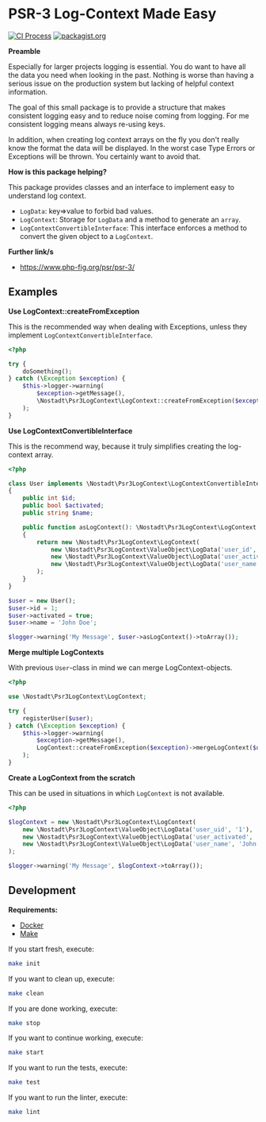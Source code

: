 # PSR-3 Log-Context Made Easy

[![CI Process](https://github.com/nostadt/php-psr3-log-context/actions/workflows/default.yml/badge.svg)](https://github.com/nostadt/php-psr3-log-context/actions/workflows/default.yml)
[![packagist.org](https://img.shields.io/packagist/v/nostadt/psr3-log-context)](https://packagist.org/packages/nostadt/psr3-log-context)

**Preamble**

Especially for larger projects logging is essential. You do want to have all the data you need when looking in the past.
Nothing is worse than having a serious issue on the production system but lacking of helpful context information.

The goal of this small package is to provide a structure that makes consistent logging easy and to reduce noise coming
from logging. For me consistent logging means always re-using keys.

In addition, when creating log context arrays on the fly you don't really know the format the data will be displayed.
In the worst case Type Errors or Exceptions will be thrown. You certainly want to avoid that.

**How is this package helping?**

This package provides classes and an interface to implement easy to understand log context.

- `LogData`: key=>value to forbid bad values.
- `LogContext`: Storage for `LogData` and a method to generate an `array`.
- `LogContextConvertibleInterface`: This interface enforces a method to convert the given object to a `LogContext`.


**Further link/s**
- https://www.php-fig.org/psr/psr-3/

## Examples

**Use LogContext::createFromException**

This is the recommended way when dealing with Exceptions, unless they implement `LogContextConvertibleInterface`.

```php
<?php

try {
    doSomething();
} catch (\Exception $exception) {
    $this->logger->warning(
        $exception->getMessage(),
        \Nostadt\Psr3LogContext\LogContext::createFromException($exception)->toArray()
    );
}
```

**Use LogContextConvertibleInterface**

This is the recommend way, because it truly simplifies creating the log-context array.

```php
<?php

class User implements \Nostadt\Psr3LogContext\LogContextConvertibleInterface
{
    public int $id;
    public bool $activated;
    public string $name;

    public function asLogContext(): \Nostadt\Psr3LogContext\LogContext
    {
        return new \Nostadt\Psr3LogContext\LogContext(
            new \Nostadt\Psr3LogContext\ValueObject\LogData('user_id', (string)$this->id),
            new \Nostadt\Psr3LogContext\ValueObject\LogData('user_activated', $this->activated ? 'true' : 'false'),
            new \Nostadt\Psr3LogContext\ValueObject\LogData('user_name', $this->name),
        );
    }
}

$user = new User();
$user->id = 1;
$user->activated = true;
$user->name = 'John Doe';

$logger->warning('My Message', $user->asLogContext()->toArray());
```

**Merge multiple LogContexts**

With previous `User`-class in mind we can merge LogContext-objects.

```php
<?php

use \Nostadt\Psr3LogContext\LogContext;

try {
    registerUser($user);
} catch (\Exception $exception) {
    $this->logger->warning(
        $exception->getMessage(),
        LogContext::createFromException($exception)->mergeLogContext($user->asLogContext())->toArray()
    );
}
```

**Create a LogContext from the scratch**

This can be used in situations in which `LogContext` is not available.

```php
<?php

$logContext = new \Nostadt\Psr3LogContext\LogContext(
    new \Nostadt\Psr3LogContext\ValueObject\LogData('user_uid', '1'),
    new \Nostadt\Psr3LogContext\ValueObject\LogData('user_activated', 'true'),
    new \Nostadt\Psr3LogContext\ValueObject\LogData('user_name', 'John Doe'),
);

$logger->warning('My Message', $logContext->toArray());
```

## Development

**Requirements:**

- [Docker](https://www.docker.com/)
- [Make](https://www.selflinux.org/selflinux/html/make01.html)

If you start fresh, execute:
```bash
make init
```

If you want to clean up, execute:
```bash
make clean
```

If you are done working, execute:
```bash
make stop
```

If you want to continue working, execute:
```bash
make start
```

If you want to run the tests, execute:
```bash
make test
```

If you want to run the linter, execute:
```bash
make lint
```
